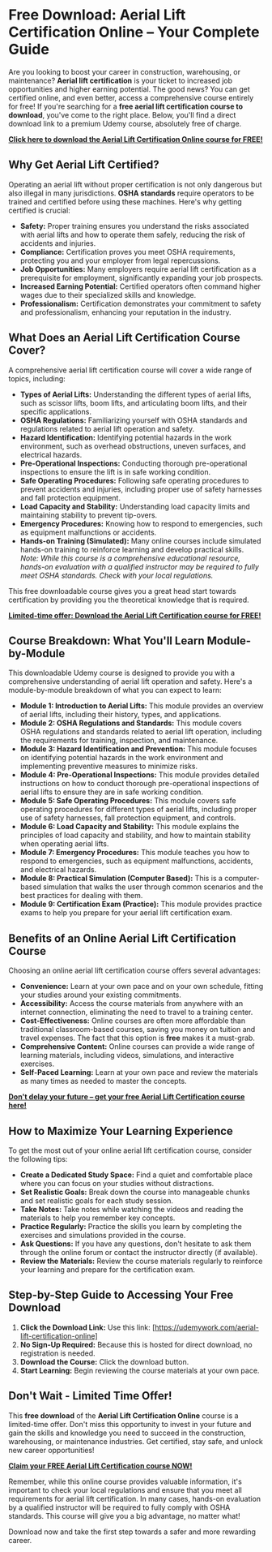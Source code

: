 # Free Download: Aerial Lift Certification Online – Your Complete Guide

Are you looking to boost your career in construction, warehousing, or maintenance? **Aerial lift certification** is your ticket to increased job opportunities and higher earning potential. The good news? You can get certified online, and even better, access a comprehensive course entirely for free! If you're searching for a **free aerial lift certification course to download**, you've come to the right place. Below, you'll find a direct download link to a premium Udemy course, absolutely free of charge.

[**Click here to download the Aerial Lift Certification Online course for FREE!**](https://udemywork.com/aerial-lift-certification-online)

## Why Get Aerial Lift Certified?

Operating an aerial lift without proper certification is not only dangerous but also illegal in many jurisdictions. **OSHA standards** require operators to be trained and certified before using these machines. Here's why getting certified is crucial:

*   **Safety:** Proper training ensures you understand the risks associated with aerial lifts and how to operate them safely, reducing the risk of accidents and injuries.
*   **Compliance:** Certification proves you meet OSHA requirements, protecting you and your employer from legal repercussions.
*   **Job Opportunities:** Many employers require aerial lift certification as a prerequisite for employment, significantly expanding your job prospects.
*   **Increased Earning Potential:** Certified operators often command higher wages due to their specialized skills and knowledge.
*   **Professionalism:** Certification demonstrates your commitment to safety and professionalism, enhancing your reputation in the industry.

## What Does an Aerial Lift Certification Course Cover?

A comprehensive aerial lift certification course will cover a wide range of topics, including:

*   **Types of Aerial Lifts:** Understanding the different types of aerial lifts, such as scissor lifts, boom lifts, and articulating boom lifts, and their specific applications.
*   **OSHA Regulations:** Familiarizing yourself with OSHA standards and regulations related to aerial lift operation and safety.
*   **Hazard Identification:** Identifying potential hazards in the work environment, such as overhead obstructions, uneven surfaces, and electrical hazards.
*   **Pre-Operational Inspections:** Conducting thorough pre-operational inspections to ensure the lift is in safe working condition.
*   **Safe Operating Procedures:** Following safe operating procedures to prevent accidents and injuries, including proper use of safety harnesses and fall protection equipment.
*   **Load Capacity and Stability:** Understanding load capacity limits and maintaining stability to prevent tip-overs.
*   **Emergency Procedures:** Knowing how to respond to emergencies, such as equipment malfunctions or accidents.
*   **Hands-on Training (Simulated):** Many online courses include simulated hands-on training to reinforce learning and develop practical skills. *Note: While this course is a comprehensive educational resource, hands-on evaluation with a qualified instructor may be required to fully meet OSHA standards. Check with your local regulations.*

This free downloadable course gives you a great head start towards certification by providing you the theoretical knowledge that is required.

[**Limited-time offer: Download the Aerial Lift Certification course for FREE!**](https://udemywork.com/aerial-lift-certification-online)

## Course Breakdown: What You'll Learn Module-by-Module

This downloadable Udemy course is designed to provide you with a comprehensive understanding of aerial lift operation and safety. Here's a module-by-module breakdown of what you can expect to learn:

*   **Module 1: Introduction to Aerial Lifts:** This module provides an overview of aerial lifts, including their history, types, and applications.
*   **Module 2: OSHA Regulations and Standards:** This module covers OSHA regulations and standards related to aerial lift operation, including the requirements for training, inspection, and maintenance.
*   **Module 3: Hazard Identification and Prevention:** This module focuses on identifying potential hazards in the work environment and implementing preventive measures to minimize risks.
*   **Module 4: Pre-Operational Inspections:** This module provides detailed instructions on how to conduct thorough pre-operational inspections of aerial lifts to ensure they are in safe working condition.
*   **Module 5: Safe Operating Procedures:** This module covers safe operating procedures for different types of aerial lifts, including proper use of safety harnesses, fall protection equipment, and controls.
*   **Module 6: Load Capacity and Stability:** This module explains the principles of load capacity and stability, and how to maintain stability when operating aerial lifts.
*   **Module 7: Emergency Procedures:** This module teaches you how to respond to emergencies, such as equipment malfunctions, accidents, and electrical hazards.
*   **Module 8: Practical Simulation (Computer Based):** This is a computer-based simulation that walks the user through common scenarios and the best practices for dealing with them.
*   **Module 9: Certification Exam (Practice):** This module provides practice exams to help you prepare for your aerial lift certification exam.

## Benefits of an Online Aerial Lift Certification Course

Choosing an online aerial lift certification course offers several advantages:

*   **Convenience:** Learn at your own pace and on your own schedule, fitting your studies around your existing commitments.
*   **Accessibility:** Access the course materials from anywhere with an internet connection, eliminating the need to travel to a training center.
*   **Cost-Effectiveness:** Online courses are often more affordable than traditional classroom-based courses, saving you money on tuition and travel expenses. The fact that this option is **free** makes it a must-grab.
*   **Comprehensive Content:** Online courses can provide a wide range of learning materials, including videos, simulations, and interactive exercises.
*   **Self-Paced Learning:** Learn at your own pace and review the materials as many times as needed to master the concepts.

[**Don't delay your future – get your free Aerial Lift Certification course here!**](https://udemywork.com/aerial-lift-certification-online)

## How to Maximize Your Learning Experience

To get the most out of your online aerial lift certification course, consider the following tips:

*   **Create a Dedicated Study Space:** Find a quiet and comfortable place where you can focus on your studies without distractions.
*   **Set Realistic Goals:** Break down the course into manageable chunks and set realistic goals for each study session.
*   **Take Notes:** Take notes while watching the videos and reading the materials to help you remember key concepts.
*   **Practice Regularly:** Practice the skills you learn by completing the exercises and simulations provided in the course.
*   **Ask Questions:** If you have any questions, don't hesitate to ask them through the online forum or contact the instructor directly (if available).
*   **Review the Materials:** Review the course materials regularly to reinforce your learning and prepare for the certification exam.

## Step-by-Step Guide to Accessing Your Free Download

1.  **Click the Download Link:** Use this link: [https://udemywork.com/aerial-lift-certification-online]
2.  **No Sign-Up Required:** Because this is hosted for direct download, no registration is needed.
3.  **Download the Course:** Click the download button.
4.  **Start Learning:** Begin reviewing the course materials at your own pace.

## Don't Wait - Limited Time Offer!

This **free download** of the **Aerial Lift Certification Online** course is a limited-time offer. Don't miss this opportunity to invest in your future and gain the skills and knowledge you need to succeed in the construction, warehousing, or maintenance industries. Get certified, stay safe, and unlock new career opportunities!

[**Claim your FREE Aerial Lift Certification course NOW!**](https://udemywork.com/aerial-lift-certification-online)

Remember, while this online course provides valuable information, it's important to check your local regulations and ensure that you meet all requirements for aerial lift certification. In many cases, hands-on evaluation by a qualified instructor will be required to fully comply with OSHA standards. This course will give you a big advantage, no matter what!

Download now and take the first step towards a safer and more rewarding career.
